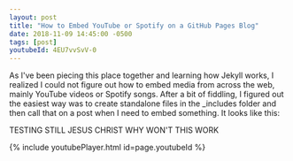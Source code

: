 ```yaml
---
layout: post
title: "How to Embed YouTube or Spotify on a GitHub Pages Blog"
date: 2018-11-09 14:45:00 -0500
tags: [post]
youtubeId: 4EU7vvSvV-0
---
```


As I've been piecing this place together and learning how Jekyll works, I realized I could not figure out how to embed media from across the web, mainly YouTube videos or Spotify songs. After a bit of fiddling, I figured out the easiest way was to create standalone files in the _includes folder and then call that on a post when I need to embed something. It looks like this:

TESTING STILL JESUS CHRIST WHY WON'T THIS WORK

{% include youtubePlayer.html id=page.youtubeId %}
